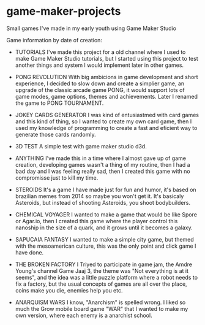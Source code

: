 # game-maker-projects
 Small games I've made in my early youth using Game Maker Studio

Game information by date of creation:

* TUTORIALS
  I've made this project for a old channel where I used to make
  Game Maker Studio tutorials, but I started using this project
  to test another things and system I would implement later
  in other games.
  
* PONG REVOLUTION
  With big ambicions in game development and short experience,
  I decided to slow down and create a simplier game, an upgrade
  of the classic arcade game PONG, it would support lots of
  game modes, game options, themes and achievements. Later I
  renamed the game to PONG TOURNAMENT.
  
* JOKEY CARDS GENERATOR
  I was kind of entusiastmed with card games and this kind of thing,
  so I wanted to create my own card game, then I used my knowledge
  of programming to create a fast and eficient way to generate
  those cards randomly.
  
* 3D TEST
  A simple test with game maker studio d3d.
  
* ANYTHING
  I've made this in a time where I almost gave up of game creation,
  developing games wasn't a thing of my routine, then I had a bad day
  and I was feeling really sad, then I created this game with no
  compromisse just to kill my time.
  
* STEROIDS
  It's a game I have made just for fun and humor, it's based on
  brazilian memes from 2014 so maybe you won't get it. It's basicaly
  Asteroids, but instead of shooting Asteroids, you shoot bodybuilders.
  
* CHEMICAL VOYAGER
  I wanted to make a game that would be like Spore or Agar.io, then I
  created this game where the player control this nanoship in the size
  of a quark, and it grows until it becomes a galaxy.
  
* SAPUCAIA FANTASY
  I wanted to make a simple city game, but themed with the mesoamerican
  culture, this was the only point and click game I have done.
  
* THE BROKEN FACTORY
  I Triyed to participate in game jam, the Amdre Young's channel Game Jaaj 3,
  the theme was "Not everything is at it seems", and the idea was a little
  puzzle platform where a robot needs to fix a factory, but the usual
  concepts of games are all over the place, coins make you die, enemies
  help you etc.
  
* ANARQUISM WARS
  I know, "Anarchism" is spelled wrong. I liked so much the Grow mobile board
  game "WAR" that I wanted to make my own version, where each enemy is a
  anarchist school.
